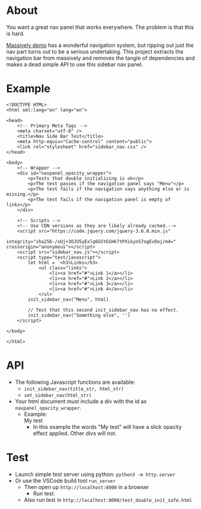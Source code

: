 
# About

You want a great nav panel that works everywhere. The problem is that this is hard.

[Massively demo](https://html5up.net/massively) has a wonderful navigation system,
but ripping out just the nav part turns out to be a serious undertaking. This project
extracts the navigation bar from massively and removes the tangle of dependencies and
makes a dead simple API to use this sidebar nav panel.

# Example
```
<!DOCTYPE HTML>
<html xml:lang="en" lang="en">

<head>
	<!-- Primary Meta Tags -->
	<meta charset="utf-8" />
	<title>Nav Side Bar Test</title>
	<meta http-equiv="Cache-control" content="public">
    <link rel="stylesheet" href="sidebar_nav.css" />
</head>

<body>
	<!-- Wrapper -->
	<div id="navpanel_opacity_wrapper">
		<p>Tests that double initializing is ok</p>
		<p>The test passes if the navigation panel says "Menu"</p>
		<p>The test fails if the navigation says anything else or is missing.</p>
		<p>The test fails if the navigation panel is empty of links</p>
	</div>

	<!-- Scripts -->
	<!-- Use CDN versions as they are likely already cached.-->
	<script src="https://code.jquery.com/jquery-3.6.0.min.js"
		integrity="sha256-/xUj+3OJU5yExlq6GSYGSHk7tPXikynS7ogEvDej/m4=" crossorigin="anonymous"></script>
	<script src="sidebar_nav.js"></script>
	<script type="text/javascript">
		let html = `<h3>Links</h3>
			<ul class="links">
				<li><a href="#">Link 1</a></li>
				<li><a href="#">Link 2</a></li>
				<li><a href="#">Link 3</a></li>
				<li><a href="#">Link 4</a></li>
			</ul>`
		init_sidebar_nav("Menu", html)

		// Test that this second init_sidebar_nav has no effect.
		init_sidebar_nav("Something else", '')
	</script>

</body>

</html>
```

# API
  * The following Javascript functions are available:
    * `init_sidebar_nav(title_str, html_str)`
    * `set_sidebar_nav(html_str)`
  * Your html document must include a div with the id as `navpanel_opacity_wrapper`.
    * Example: 	<div id="navpanel_opacity_wrapper">My test</div>
      * In this example the words "My test" will have a slick opacity effect applied. Other divs will not.

# Test
  * Launch simple test server using python: `python3 -m http.server`
  * Or use the VSCode build tool `run_server`
    * Then open up `http://localhost:8000` in a browser
      * Run test.
    * Also run test in `http://localhost:8000/test_double_init_safe.html`
